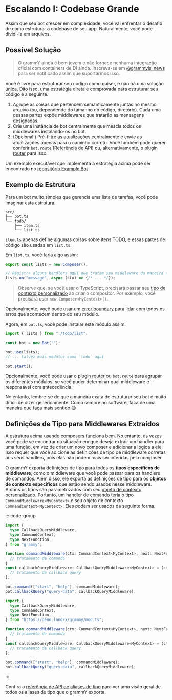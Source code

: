 # Escalando I: Codebase Grande

Assim que seu bot crescer em complexidade, você vai enfrentar o desafio de como estruturar a codebase de seu app.
Naturalmente, você pode dividi-la em arquivos.

## Possível Solução

> O grammY ainda é bem jovem e não fornece nenhuma integração oficial com containers de DI ainda.
> Inscreva-se em [@grammyjs_news](https://t.me/grammyjs_news) para ser notificado assim que suportarmos isso.

Você é livre para estruturar seu código como quiser, e não há uma solução única.
Dito isso, uma estratégia direta e comprovada para estruturar seu código é a seguinte.

1. Agrupe as coisas que pertencem semanticamente juntas no mesmo arquivo (ou, dependendo do tamanho do código, diretório).
   Cada uma dessas partes expõe middlewares que tratarão as mensagens designadas.
2. Crie uma instância de bot centralmente que mescla todos os middlewares instalando-os no bot.
3. (Opcional.) Pré-filtre as atualizações centralmente e envie as atualizações apenas para o caminho correto.
   Você também pode querer conferir `bot.route` ([Referência de API](https://deno.land/x/grammy/mod.ts?s=Composer#method_route_0)) ou, alternativamente, o [plugin router](../plugins/router) para isso.

Um exemplo executável que implementa a estratégia acima pode ser encontrado no [repositório Example Bot](https://github.com/grammyjs/examples/tree/main/scaling)

## Exemplo de Estrutura

Para um bot muito simples que gerencia uma lista de tarefas, você pode imaginar esta estrutura.

```asciiart:no-line-numbers
src/
├── bot.ts
└── todo/
    ├── item.ts
    └── list.ts
```

`item.ts` apenas define algumas coisas sobre itens TODO, e essas partes de código são usadas em `list.ts`.

Em `list.ts`, você faria algo assim:

```ts
export const lists = new Composer();

// Registra alguns handlers aqui que tratam seu middleware da maneira usual.
lists.on("message", async (ctx) => {/* ... */});
```

> Observe que, se você usar o TypeScript, precisará passar seu [tipo de contexto personalizado](../guide/context#personalizando-o-objeto-de-contexto) ao criar o compositor.
> Por exemplo, você precisará usar `new Composer<MyContext>()`.

Opcionalmente, você pode usar um [error boundary](../guide/errors#error-boundaries) para lidar com todos os erros que acontecem dentro do seu módulo.

Agora, em `bot.ts`, você pode instalar este módulo assim:

```ts
import { lists } from "./todo/list";

const bot = new Bot("");

bot.use(lists);
// ... talvez mais módulos como `todo` aqui

bot.start();
```

Opcionalmente, você pode usar o [plugin router](../plugins/router) ou [`bot.route`](https://deno.land/x/grammy/mod.ts?s=Composer#method_route_0) para agrupar os diferentes módulos, se você puder determinar qual middleware é responsável com antecedência.

No entanto, lembre-se de que a maneira exata de estruturar seu bot é muito difícil de dizer genericamente.
Como sempre no software, faça de uma maneira que faça mais sentido :wink:

## Definições de Tipo para Middlewares Extraídos

A estrutura acima usando composers funciona bem.
No entanto, às vezes você pode se encontrar na situação em que deseja extrair um handler para uma função, em vez de criar um novo composer e adicionar a lógica a ele.
Isso requer que você adicione as definições de tipo de middleware corretas aos seus handlers, pois elas não podem mais ser inferidas pelo composer.

O grammY exporta definições de tipo para todos os **tipos específicos de middleware**, como o middleware que você pode passar para os handlers de comandos.
Além disso, ele exporta as definições de tipo para os **objetos de contexto específicos** que estão sendo usados ​​nesse middleware.
Ambos os tipos são parametrizados com seu [objeto de contexto personalizado](../guide/context#personalizando-o-objeto-de-contexto).
Portanto, um handler de comando teria o tipo `CommandMiddleware<MyContext>` e seu objeto de contexto `CommandContext<MyContext>`.
Eles podem ser usados ​​da seguinte forma.

::: code-group

```ts [Node.js]
import {
  type CallbackQueryMiddleware,
  type CommandContext,
  type NextFunction,
} from "grammy";

function commandMiddleware(ctx: CommandContext<MyContext>, next: NextFunction) {
  // tratamento de comando
}
const callbackQueryMiddleware: CallbackQueryMiddleware<MyContext> = (ctx) => {
  // tratamento de callback query
};

bot.command(["start", "help"], commandMiddleware);
bot.callbackQuery("query-data", callbackQueryMiddleware);
```

```ts [Deno]
import {
  type CallbackQueryMiddleware,
  type CommandContext,
  type NextFunction,
} from "https://deno.land/x/grammy/mod.ts";

function commandMiddleware(ctx: CommandContext<MyContext>, next: NextFunction) {
  // tratamento de comando
}
const callbackQueryMiddleware: CallbackQueryMiddleware<MyContext> = (ctx) => {
  // tratamento de callback query
};

bot.command(["start", "help"], commandMiddleware);
bot.callbackQuery("query-data", callbackQueryMiddleware);
```

:::

Confira a [referência de API de aliases de tipo](https://deno.land/x/grammy/mod.ts#Type_Aliases) para ver uma visão geral de todos os aliases de tipo que o grammY exporta.
